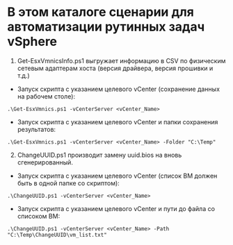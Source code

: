 # В этом каталоге сценарии для автоматизации рутинных задач vSphere
1. Get-EsxVmnicsInfo.ps1 выгружает информацию в CSV по физическим сетевым адаптерам хоста (версия драйвера, версия прошивки и т.д.)
- Запуск скрипта с указанием целевого vCenter (сохранение данных на рабочем столе):
```
.\Get-EsxVmnics.ps1 -vCenterServer <vCenter_Name>
```
- Запуск скрипта с указанием целевого vCenter и папки сохранения результатов:
```
.\Get-EsxVmnics.ps1 -vCenterServer <vCenter_Name> -Folder "C:\Temp"
```
2. ChangeUUID.ps1 производит замену uuid.bios на вновь сгенерированный.
- Запуск скрипта с указанием целевого vCenter (список ВМ должен быть в одной папке со скриптом):
```
.\ChangeUUID.ps1 -vCenterServer <vCenter_Name>
```
- Запуск скрипта с указанием целевого vCenter и пути до файла со списоком ВМ:
```
.\ChangeUUID.ps1 -vCenterServer <vCenter_Name> -Path "C:\Temp\ChangeUUID\vm_list.txt"
```
